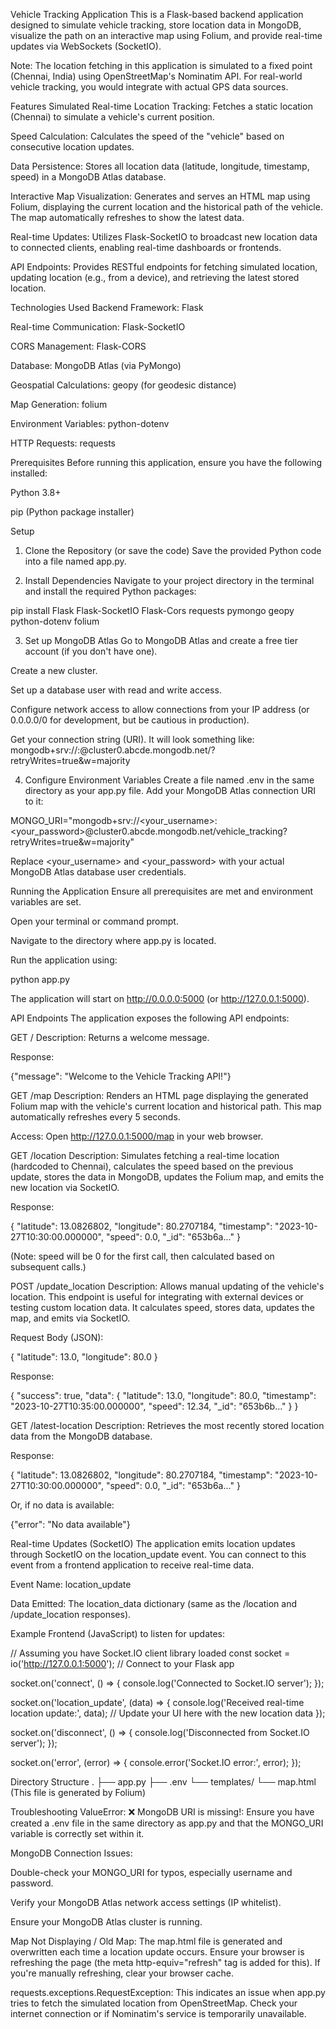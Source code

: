Vehicle Tracking Application
This is a Flask-based backend application designed to simulate vehicle tracking, store location data in MongoDB, visualize the path on an interactive map using Folium, and provide real-time updates via WebSockets (SocketIO).

Note: The location fetching in this application is simulated to a fixed point (Chennai, India) using OpenStreetMap's Nominatim API. For real-world vehicle tracking, you would integrate with actual GPS data sources.

Features
Simulated Real-time Location Tracking: Fetches a static location (Chennai) to simulate a vehicle's current position.

Speed Calculation: Calculates the speed of the "vehicle" based on consecutive location updates.

Data Persistence: Stores all location data (latitude, longitude, timestamp, speed) in a MongoDB Atlas database.

Interactive Map Visualization: Generates and serves an HTML map using Folium, displaying the current location and the historical path of the vehicle. The map automatically refreshes to show the latest data.

Real-time Updates: Utilizes Flask-SocketIO to broadcast new location data to connected clients, enabling real-time dashboards or frontends.

API Endpoints: Provides RESTful endpoints for fetching simulated location, updating location (e.g., from a device), and retrieving the latest stored location.

Technologies Used
Backend Framework: Flask

Real-time Communication: Flask-SocketIO

CORS Management: Flask-CORS

Database: MongoDB Atlas (via PyMongo)

Geospatial Calculations: geopy (for geodesic distance)

Map Generation: folium

Environment Variables: python-dotenv

HTTP Requests: requests

Prerequisites
Before running this application, ensure you have the following installed:

Python 3.8+

pip (Python package installer)

Setup
1. Clone the Repository (or save the code)
Save the provided Python code into a file named app.py.

2. Install Dependencies
Navigate to your project directory in the terminal and install the required Python packages:

pip install Flask Flask-SocketIO Flask-Cors requests pymongo geopy python-dotenv folium

3. Set up MongoDB Atlas
Go to MongoDB Atlas and create a free tier account (if you don't have one).

Create a new cluster.

Set up a database user with read and write access.

Configure network access to allow connections from your IP address (or 0.0.0.0/0 for development, but be cautious in production).

Get your connection string (URI). It will look something like:
mongodb+srv://<username>:<password>@cluster0.abcde.mongodb.net/?retryWrites=true&w=majority

4. Configure Environment Variables
Create a file named .env in the same directory as your app.py file. Add your MongoDB Atlas connection URI to it:

MONGO_URI="mongodb+srv://<your_username>:<your_password>@cluster0.abcde.mongodb.net/vehicle_tracking?retryWrites=true&w=majority"

Replace <your_username> and <your_password> with your actual MongoDB Atlas database user credentials.

Running the Application
Ensure all prerequisites are met and environment variables are set.

Open your terminal or command prompt.

Navigate to the directory where app.py is located.

Run the application using:

python app.py

The application will start on http://0.0.0.0:5000 (or http://127.0.0.1:5000).

API Endpoints
The application exposes the following API endpoints:

GET /
Description: Returns a welcome message.

Response:

{"message": "Welcome to the Vehicle Tracking API!"}

GET /map
Description: Renders an HTML page displaying the generated Folium map with the vehicle's current location and historical path. This map automatically refreshes every 5 seconds.

Access: Open http://127.0.0.1:5000/map in your web browser.

GET /location
Description: Simulates fetching a real-time location (hardcoded to Chennai), calculates the speed based on the previous update, stores the data in MongoDB, updates the Folium map, and emits the new location via SocketIO.

Response:

{
    "latitude": 13.0826802,
    "longitude": 80.2707184,
    "timestamp": "2023-10-27T10:30:00.000000",
    "speed": 0.0,
    "_id": "653b6a..."
}

(Note: speed will be 0 for the first call, then calculated based on subsequent calls.)

POST /update_location
Description: Allows manual updating of the vehicle's location. This endpoint is useful for integrating with external devices or testing custom location data. It calculates speed, stores data, updates the map, and emits via SocketIO.

Request Body (JSON):

{
    "latitude": 13.0,
    "longitude": 80.0
}

Response:

{
    "success": true,
    "data": {
        "latitude": 13.0,
        "longitude": 80.0,
        "timestamp": "2023-10-27T10:35:00.000000",
        "speed": 12.34,
        "_id": "653b6b..."
    }
}

GET /latest-location
Description: Retrieves the most recently stored location data from the MongoDB database.

Response:

{
    "latitude": 13.0826802,
    "longitude": 80.2707184,
    "timestamp": "2023-10-27T10:30:00.000000",
    "speed": 0.0,
    "_id": "653b6a..."
}

Or, if no data is available:

{"error": "No data available"}

Real-time Updates (SocketIO)
The application emits location updates through SocketIO on the location_update event. You can connect to this event from a frontend application to receive real-time data.

Event Name: location_update

Data Emitted: The location_data dictionary (same as the /location and /update_location responses).

Example Frontend (JavaScript) to listen for updates:

// Assuming you have Socket.IO client library loaded
const socket = io('http://127.0.0.1:5000'); // Connect to your Flask app

socket.on('connect', () => {
    console.log('Connected to Socket.IO server');
});

socket.on('location_update', (data) => {
    console.log('Received real-time location update:', data);
    // Update your UI here with the new location data
});

socket.on('disconnect', () => {
    console.log('Disconnected from Socket.IO server');
});

socket.on('error', (error) => {
    console.error('Socket.IO error:', error);
});

Directory Structure
.
├── app.py
├── .env
└── templates/
    └── map.html  (This file is generated by Folium)

Troubleshooting
ValueError: ❌ MongoDB URI is missing!: Ensure you have created a .env file in the same directory as app.py and that the MONGO_URI variable is correctly set within it.

MongoDB Connection Issues:

Double-check your MONGO_URI for typos, especially username and password.

Verify your MongoDB Atlas network access settings (IP whitelist).

Ensure your MongoDB Atlas cluster is running.

Map Not Displaying / Old Map: The map.html file is generated and overwritten each time a location update occurs. Ensure your browser is refreshing the page (the meta http-equiv="refresh" tag is added for this). If you're manually refreshing, clear your browser cache.

requests.exceptions.RequestException: This indicates an issue when app.py tries to fetch the simulated location from OpenStreetMap. Check your internet connection or if Nominatim's service is temporarily unavailable.
